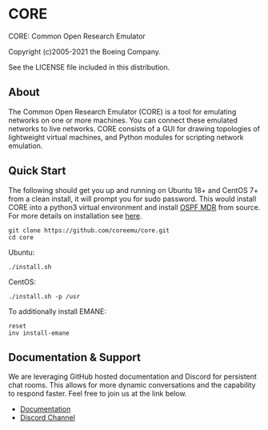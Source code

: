 # CORE

CORE: Common Open Research Emulator

Copyright (c)2005-2021 the Boeing Company.

See the LICENSE file included in this distribution.

## About

The Common Open Research Emulator (CORE) is a tool for emulating
networks on one or more machines. You can connect these emulated
networks to live networks. CORE consists of a GUI for drawing
topologies of lightweight virtual machines, and Python modules for
scripting network emulation.

## Quick Start

The following should get you up and running on Ubuntu 18+ and CentOS 7+
from a clean install, it will prompt you for sudo password. This would
install CORE into a python3 virtual environment and install
[OSPF MDR](https://github.com/USNavalResearchLaboratory/ospf-mdr) from source.
For more details on installation see [here](https://coreemu.github.io/core/install.html).

```shell
git clone https://github.com/coreemu/core.git
cd core
```

Ubuntu:
```shell
./install.sh
```

CentOS:
```shell
./install.sh -p /usr
```

To additionally install EMANE:
```shell
reset
inv install-emane
```

## Documentation & Support

We are leveraging GitHub hosted documentation and Discord for persistent
chat rooms. This allows for more dynamic conversations and the
capability to respond faster. Feel free to join us at the link below.

* [Documentation](https://coreemu.github.io/core/)
* [Discord Channel](https://discord.gg/AKd7kmP)
